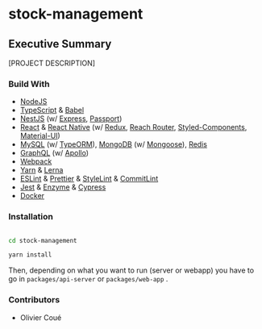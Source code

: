 # stock-management

## Executive Summary

[PROJECT DESCRIPTION]

### Build With

- [NodeJS](https://nodejs.org/)
- [TypeScript](https://www.typescriptlang.org/) & [Babel](https://babeljs.io/)
- [NestJS](https://nestjs.com/) (w/ [Express](https://expressjs.com/), [Passport](http://www.passportjs.org/))
- [React](https://reactjs.org/) & [React Native](https://facebook.github.io/react-native/) (w/ [Redux](https://redux.js.org/), [Reach Router](https://reach.tech/router), [Styled-Components](https://www.styled-components.com/), [Material-UI](https://material-ui.com/))
- [MySQL](https://www.mysql.com/) (w/ [TypeORM](http://typeorm.io/)), [MongoDB](https://www.mongodb.com/) (w/ [Mongoose](https://mongoosejs.com/)), [Redis](https://redis.io/)
- [GraphQL](https://graphql.org/) (w/ [Apollo](https://www.apollographql.com/))
- [Webpack](https://webpack.js.org/)
- [Yarn](https://yarnpkg.com/) & [Lerna](https://lernajs.io/)
- [ESLint](https://eslint.org/) & [Prettier](https://prettier.io/) & [StyleLint](https://stylelint.io/) & [CommitLint](https://marionebl.github.io/commitlint/)
- [Jest](https://jestjs.io/) & [Enzyme](https://airbnb.io/enzyme/) & [Cypress](https://www.cypress.io/)
- [Docker](https://www.docker.com/)

### Installation

```bash

cd stock-management

yarn install
```

Then, depending on what you want to run (server or webapp) you have to go in `packages/api-server` or `packages/web-app` .

### Contributors

- Olivier Coué
